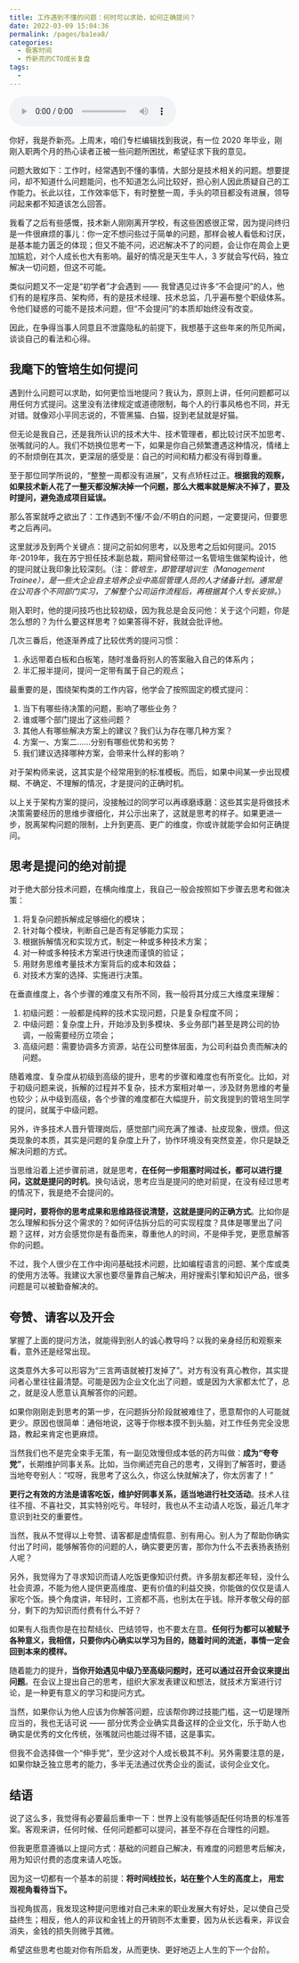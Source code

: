 ```yaml
---
title: 工作遇到不懂的问题：何时可以求助，如何正确提问？
date: 2022-03-09 15:04:36
permalink: /pages/ba1ea8/
categories:
  - 极客时间
  - 乔新亮的CTO成长复盘
tags:
  - 
---
```

<audio title="加餐（二）.工作遇到不懂的问题：何时可以求助，如何正确提问？" src="https://static001.geekbang.org/resource/audio/37/yy/3798803695383a35d04b4c00160be3yy.mp3" controls="controls"></audio> 
<p>你好，我是乔新亮。上周末，咱们专栏编辑找到我说，有一位 2020 年毕业，刚刚入职两个月的热心读者正被一些问题所困扰，希望征求下我的意见。</p><p>问题大致如下：工作时，经常遇到不懂的事情，大部分是技术相关的问题。想要提问，却不知道什么问题能问，也不知道怎么问比较好，担心别人因此质疑自己的工作能力。长此以往，工作效率低下，有时整整一周，手头的项目都没有进展，领导问起来都不知道该怎么回答。</p><p>我看了之后有些感慨，技术新人刚刚离开学校，有这些困惑很正常，因为提问终归是一件很麻烦的事儿：你一定不想问些过于简单的问题，那样会被人看低和讨厌，是基本能力匮乏的体现；但又不能不问，迟迟解决不了的问题，会让你在周会上更加尴尬，对个人成长也大有影响。最好的情况是天生牛人，3 岁就会写代码，独立解决一切问题，但这不可能。</p><p>类似问题又不一定是“初学者”才会遇到 —— 我曾遇见过许多“不会提问”的人，他们有的是程序员、架构师，有的是技术经理、技术总监，几乎遍布整个职级体系。令他们疑惑的可能不是技术问题，但“不会提问”的本质却始终没有改变。</p><p>因此，在争得当事人同意且不泄露隐私的前提下，我想基于这些年来的所见所闻，谈谈自己的看法和心得。</p><h2>我麾下的管培生如何提问</h2><!-- [[[read_end]]] --><p>遇到什么问题可以求助，如何更恰当地提问？我认为，原则上讲，任何问题都可以用任何方式提问。这里没有法律规定或道德限制，每个人的行事风格也不同，并无对错。就像邓小平同志说的，不管黑猫、白猫，捉到老鼠就是好猫。</p><p>但无论是我自己，还是我所认识的技术大牛、技术管理者，都比较讨厌不加思考、张嘴就问的人。我们不妨换位思考一下，如果是你自己频繁遭遇这种情况，情绪上的不耐烦倒在其次，更深层的感受是：自己的时间和精力都没有得到尊重。</p><p>至于那位同学所说的，“整整一周都没有进展”，又有点矫枉过正。<strong>根据我的观察，如果技术新人花了一整天都没解决掉一个问题，那么大概率就是解决不掉了，要及时提问，避免造成项目延误。</strong></p><p>那么答案就呼之欲出了：工作遇到不懂/不会/不明白的问题，一定要提问，但要思考之后再问。</p><p>这里就涉及到两个关键点：提问之前如何思考，以及思考之后如何提问。2015年-2019年，我在苏宁担任技术副总裁，期间曾经带过一名管培生做架构设计，他的提问就让我印象比较深刻。（注：<em>管培生，即管理培训生（Management Trainee），是一些大企业自主培养企业中高层管理人员的人才储备计划。通常是在公司各个不同部门实习，了解整个公司运作流程后，再根据其个人专长安排。</em>）</p><p>刚入职时，他的提问技巧也比较初级，因为我总是会反问他：关于这个问题，你是怎么想的？为什么要这样思考？如果答得不好，我就会批评他。</p><p>几次三番后，他逐渐养成了比较优秀的提问习惯：</p><ol>
<li>永远带着白板和白板笔，随时准备将别人的答案融入自己的体系内；</li>
<li>半汇报半提问，提问一定带有属于自己的观点；</li>
</ol><p>最重要的是，围绕架构类的工作内容，他学会了按照固定的模式提问：</p><ol>
<li>当下有哪些待决策的问题，影响了哪些业务？</li>
<li>谁或哪个部门提出了这些问题？</li>
<li>其他人有哪些解决方案上的建议？我们认为存在哪几种方案？</li>
<li>方案一、方案二……分别有哪些优势和劣势？</li>
<li>我们建议选择哪种方案，会带来什么样的影响？</li>
</ol><p>对于架构师来说，这其实是个经常用到的标准模板。而后，如果中间某一步出现模糊、不确定、不理解的情况，才是提问的正确时机。</p><p>以上关于架构方案的提问，没接触过的同学可以再琢磨琢磨：这些其实是将做技术决策需要经历的思维步骤细化，并公示出来了，这就是思考的样子。如果更进一步，脱离架构问题的限制，上升到更高、更广的维度，你或许就能学会如何正确提问。</p><h2>思考是提问的绝对前提</h2><p>对于绝大部分技术问题，在横向维度上，我自己一般会按照如下步骤去思考和做决策：</p><ol>
<li>将复杂问题拆解成足够细化的模块；</li>
<li>针对每个模块，判断自己是否有足够能力实现；</li>
<li>根据拆解情况和实现方式，制定一种或多种技术方案；</li>
<li>对一种或多种技术方案进行快速而谨慎的验证；</li>
<li>用财务思维考量技术方案背后的成本和效益；</li>
<li>对技术方案的选择、实施进行决策。</li>
</ol><p>在垂直维度上，各个步骤的难度又有所不同，我一般将其分成三大维度来理解：</p><ol>
<li>初级问题：一般都是纯粹的技术实现问题，只是复杂程度不同；</li>
<li>中级问题：复杂度上升，开始涉及到多模块、多业务部门甚至是跨公司的协调，一般需要经历立项会；</li>
<li>高级问题：需要协调多方资源，站在公司整体层面，为公司利益负责而解决的问题。</li>
</ol><p>随着难度、复杂度从初级到高级的提升，思考的步骤和难度也有所变化。比如，对于初级问题来说，拆解的过程并不复杂，技术方案相对单一，涉及财务思维的考量也较少；从中级到高级，各个步骤的难度都在大幅提升，前文我提到的管培生同学的提问，就属于中级问题。</p><p>另外，许多技术人晋升管理岗后，感觉部门间充满了推诿、扯皮现象，很烦。但这类现象的本质，其实是问题的复杂度上升了，协作环境没有突然变差，你只是缺乏解决问题的方式。</p><p>当思维沿着上述步骤前进，就是思考，<strong>在任何一步阻塞时间过长，都可以进行提问，这就是提问的时机</strong>。换句话说，思考应当是提问的绝对前提，在没有经过思考的情况下，我是绝不会提问的。</p><p><strong>提问时，要将你的思考成果和思维路径说清楚，这就是提问的正确方式</strong>。比如你是怎么理解和拆分这个需求的？如何评估拆分后的可实现程度？具体是哪里出了问题？这样，对方会感觉你是有备而来，尊重他人的时间，不是伸手党，更愿意解答你的问题。</p><p>不过，我个人很少在工作中询问基础技术问题，比如编程语言的问题、某个库或类的使用方法等。我建议大家也要尽量靠自己解决，用好搜索引擎和知识产品，很多问题是可以被勤奋解决的。</p><h2>夸赞、请客以及开会</h2><p>掌握了上面的提问方法，就能得到别人的诚心教导吗？以我的亲身经历和观察来看，意外还是经常出现。</p><p>这类意外大多可以形容为“三言两语就被打发掉了”。对方有没有真心教你，其实提问者心里往往最清楚。可能是因为企业文化出了问题，或是因为大家都太忙了，总之，就是没人愿意认真解答你的问题。</p><p>如果你刚刚走到思考的第一步，在问题拆分阶段就被难住了，愿意帮你的人可能就更少。原因也很简单：通俗地说，这等于你根本摸不到头脑，对工作任务完全没思路，教起来肯定也更麻烦。</p><p>当然我们也不是完全束手无策，有一副见效慢但成本低的药方叫做：<strong>成为“夸夸党”</strong>，长期维护同事关系。比如，当你阐述完自己的思考，又得到了解答时，要适当地夸夸别人：“哎呀，我思考了这么久，你这么快就解决了，你太厉害了！”</p><p><strong>更行之有效的方法是请客吃饭，维护好同事关系，适当地进行社交活动</strong>。技术人往往不擅、不喜社交，其实特别吃亏。年轻时，我也从不主动请人吃饭，最近几年才意识到社交的重要性。</p><p>当然，我从不觉得以上夸赞、请客都是虚情假意、别有用心。别人为了帮助你确实付出了时间，能够解答你的问题的人，确实要更厉害，那你为什么不去表扬表扬别人呢？</p><p>另外，我觉得为了寻求知识而请人吃饭更像知识付费。许多朋友都还年轻，没什么社会资源，不能为他人提供更高维度、更有价值的利益交换，你能做的仅仅是请人家吃个饭。换个角度讲，年轻时，工资都不高，也别太在乎钱。除开孝敬父母的部分，剩下的为知识而付费有什么不好？</p><p>如果有人指责你是在拉帮结伙、巴结领导，也不要太在意。<strong>任何行为都可以被赋予各种意义，我相信，只要你内心确实以学习为目的，随着时间的流逝，事情一定会回到本来的模样。</strong></p><p>随着能力的提升，<strong>当你开始遇见中级乃至高级问题时，还可以通过召开会议来提出问题</strong>。在会议上提出自己的思考，组织大家发表建议和想法，就技术方案进行讨论，是一种更有意义的学习和提问方式。</p><p>当然，如果你认为他人应该为你解答问题，应该帮你跨过技能门槛，这一切是理所应当的，我也无话可说 —— 部分优秀企业确实具备这样的企业文化，乐于助人也确实是优秀的文化传统，张嘴就问也能过得不错，这是事实。</p><p>但我不会选择做一个“伸手党”，至少这对个人成长极其不利。另外需要注意的是，如果你缺乏独立思考的能力，多半无法通过优秀企业的面试，谈何企业文化。</p><h2>结语</h2><p>说了这么多，我觉得有必要最后重申一下：世界上没有能够适配任何场景的标准答案。客观来讲，任何时候、任何问题都可以提问，甚至不存在合理性的问题。</p><p>但我更愿意遵循以上提问方式：基础的问题自己解决，有难度的问题思考后解决，用为知识付费的态度来请人吃饭。</p><p>因为这一切都有一个基本的前提：<strong>将时间线拉长，站在整个人生的高度上， 用宏观视角看待当下。</strong></p><p>当视角拔高，我发现这种提问思维对自己未来的职业发展大有好处，足以使自己受益终生；相反，他人的非议和金钱上的开销则不太重要，因为从长远看来，非议会消失，金钱的损失则微乎其微。</p><p>希望这些思考也能对你有所启发，从而更快、更好地迈上人生的下一个台阶。</p>